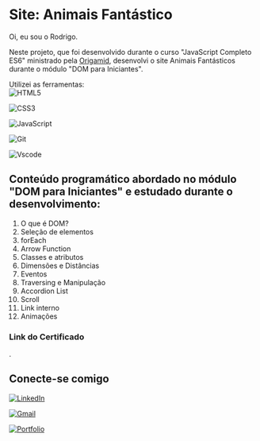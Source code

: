 # Site: Animais Fantástico

Oi, eu sou o Rodrigo.

Neste projeto, que foi desenvolvido durante o curso "JavaScript Completo ES6" ministrado pela [Origamid](https://origamid.com), desenvolvi o site Animais Fantásticos durante o módulo "DOM para Iniciantes".

Utilizei as ferramentas:\
![HTML5](https://img.shields.io/badge/HTML5-E34F26?style=for-the-badge&logo=html5&logoColor=white)

![CSS3](https://img.shields.io/badge/CSS3-1572B6?style=for-the-badge&logo=css3&logoColor=white)

![JavaScript](https://img.shields.io/badge/JavaScript-F7DF1E?style=for-the-badge&logo=javascript&logoColor=black)

![Git](https://img.shields.io/badge/GIT-E44C30?style=for-the-badge&logo=git&logoColor=white)

![Vscode](https://img.shields.io/badge/Vscode-007ACC?style=for-the-badge&logo=visual-studio-code&logoColor=white)

## Conteúdo programático abordado no módulo "DOM para Iniciantes" e estudado durante o desenvolvimento:

1. O que é DOM?
2. Seleção de elementos
3. forEach
4. Arrow Function
5. Classes e atributos
6. Dimensões e Distâncias
7. Eventos
8. Traversing e Manipulação
9. Accordion List
10. Scroll
11. Link interno
12. Animações

### Link do Certificado

.

## Conecte-se comigo

[![LinkedIn](https://img.shields.io/badge/LinkedIn-0077B5?style=for-the-badge&logo=linkedin&logoColor=white)](https://www.linkedin.com/in/rodrigo-junqueira/)

[![Gmail](https://img.shields.io/badge/Gmail-333333?style=for-the-badge&logo=gmail&logoColor=red)](mailto:eurodrigojunqueira@gmail.com)

[![Portfolio](https://img.shields.io/badge/Portfolio-FF5722?style=for-the-badge&logo=todoist&logoColor=white)](https://rodrigojunqueiradev.github.io/)

